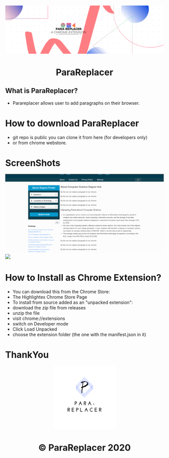 <p align="center">
  <a>
    <img src="./parabanner.png" width = "1400px"/>
  </a>
</p>
<h1 align="center">
 ParaReplacer
</h1>

 
</p>

## What is ParaReplacer?
* Parareplacer allows user to add paragraphs on their browser.



# How to download ParaReplacer

* git repo is public you can clone it from here (for developers only)
* or from chrome webstore.



# ScreenShots
<img src="./parass.png">
<img src="./parasss.PNG">



# How to Install as Chrome Extension?
* You can download this from the Chrome Store:
* The Highlightex Chrome Store Page
* To install from source added as an "unpacked extension":
* download the zip file from releases
* unzip the file
* visit chrome://extensions
* switch on Developer mode
* Click Load Unpacked
* choose the extension folder (the one with the manifest.json in it)



# ThankYou 
<p align="center">
<img src="./paralogo.png" width="200" height ="200">
</p>

<h1 align="center">
   © ParaReplacer 2020
</h1>

